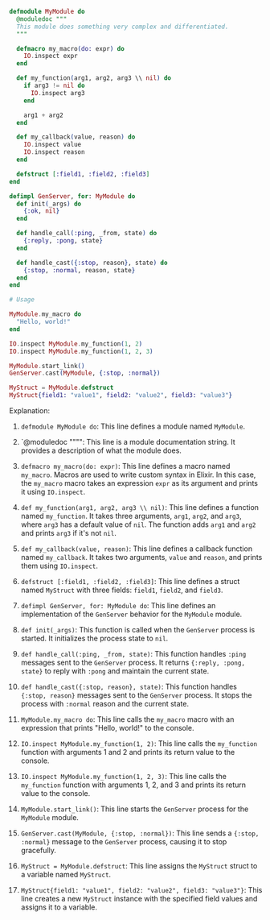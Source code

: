 ```elixir
defmodule MyModule do
  @moduledoc """
  This module does something very complex and differentiated.
  """

  defmacro my_macro(do: expr) do
    IO.inspect expr
  end

  def my_function(arg1, arg2, arg3 \\ nil) do
    if arg3 != nil do
      IO.inspect arg3
    end

    arg1 + arg2
  end

  def my_callback(value, reason) do
    IO.inspect value
    IO.inspect reason
  end

  defstruct [:field1, :field2, :field3]
end

defimpl GenServer, for: MyModule do
  def init(_args) do
    {:ok, nil}
  end

  def handle_call(:ping, _from, state) do
    {:reply, :pong, state}
  end

  def handle_cast({:stop, reason}, state) do
    {:stop, :normal, reason, state}
  end
end

# Usage

MyModule.my_macro do
  "Hello, world!"
end

IO.inspect MyModule.my_function(1, 2)
IO.inspect MyModule.my_function(1, 2, 3)

MyModule.start_link()
GenServer.cast(MyModule, {:stop, :normal})

MyStruct = MyModule.defstruct
MyStruct{field1: "value1", field2: "value2", field3: "value3"}
```

Explanation:

1. `defmodule MyModule do`: This line defines a module named `MyModule`.


2. `@moduledoc """": This line is a module documentation string. It provides a description of what the module does.


3. `defmacro my_macro(do: expr)`: This line defines a macro named `my_macro`. Macros are used to write custom syntax in Elixir. In this case, the `my_macro` macro takes an expression `expr` as its argument and prints it using `IO.inspect`.


4. `def my_function(arg1, arg2, arg3 \\ nil)`: This line defines a function named `my_function`. It takes three arguments, `arg1`, `arg2`, and `arg3`, where `arg3` has a default value of `nil`. The function adds `arg1` and `arg2` and prints `arg3` if it's not `nil`.


5. `def my_callback(value, reason)`: This line defines a callback function named `my_callback`. It takes two arguments, `value` and `reason`, and prints them using `IO.inspect`.


6. `defstruct [:field1, :field2, :field3]`: This line defines a struct named `MyStruct` with three fields: `field1`, `field2`, and `field3`.


7. `defimpl GenServer, for: MyModule do`: This line defines an implementation of the `GenServer` behavior for the `MyModule` module.


8. `def init(_args)`: This function is called when the `GenServer` process is started. It initializes the process state to `nil`.


9. `def handle_call(:ping, _from, state)`: This function handles `:ping` messages sent to the `GenServer` process. It returns `{:reply, :pong, state}` to reply with `:pong` and maintain the current state.


10. `def handle_cast({:stop, reason}, state)`: This function handles `{:stop, reason}` messages sent to the `GenServer` process. It stops the process with `:normal` reason and the current state.


11. `MyModule.my_macro do`: This line calls the `my_macro` macro with an expression that prints "Hello, world!" to the console.


12. `IO.inspect MyModule.my_function(1, 2)`: This line calls the `my_function` function with arguments 1 and 2 and prints its return value to the console.


13. `IO.inspect MyModule.my_function(1, 2, 3)`: This line calls the `my_function` function with arguments 1, 2, and 3 and prints its return value to the console.


14. `MyModule.start_link()`: This line starts the `GenServer` process for the `MyModule` module.


15. `GenServer.cast(MyModule, {:stop, :normal})`: This line sends a `{:stop, :normal}` message to the `GenServer` process, causing it to stop gracefully.


16. `MyStruct = MyModule.defstruct`: This line assigns the `MyStruct` struct to a variable named `MyStruct`.


17. `MyStruct{field1: "value1", field2: "value2", field3: "value3"}`: This line creates a new `MyStruct` instance with the specified field values and assigns it to a variable.